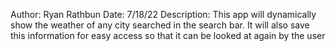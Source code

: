 Author: Ryan Rathbun
Date: 7/18/22
Description: This app will dynamically show the weather of any city searched in the search bar. It will also save this information for easy access so that it can be looked at again by the user
